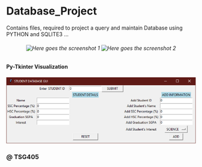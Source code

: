 # Database_Project
Contains files, required to project a query and maintain Database using PYTHON and SQLITE3 ...
<h6 align="center">
  <img src="https://github.com/TSG405/Database_Project/blob/main/main/Screenshot.png" alt="Here goes the screenshot 1">
  <img src="https://github.com/TSG405/Database_Project/blob/main/main/Screenshot%202%20.png" alt="Here goes the screenshot 2">
</h6>

#### Py-Tkinter Visualization
<h5 align="center">
  <img src="https://github.com/TSG405/Database_Project/blob/main/main/Screenshot%20GUI.png" alt="Here goes the screenshot 3">
</h5>


### @ TSG405
